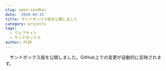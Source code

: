```yaml
---
slug: open-sandbox
date: '2020-04-15'
title: サンドボックス版を公開しました
category: projects
tags:
  - ウェブサイト
  - サンドボックス
author: PC研
---
```


　サンドボックス版を公開しました。GitHub上での変更が自動的に反映されます。